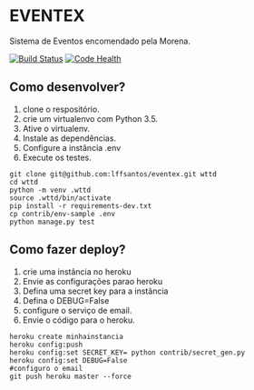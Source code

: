 # EVENTEX


Sistema de Eventos encomendado pela Morena.

[![Build Status](https://travis-ci.org/lffsantos/eventex.svg?branch=master)](https://travis-ci.org/lffsantos/eventex)
[![Code Health](https://landscape.io/github/lffsantos/eventex/master/landscape.svg?style=flat)](https://landscape.io/github/lffsantos/eventex/master)


## Como desenvolver?

1. clone o respositório.
2. crie um virtualenvo com Python 3.5.
3. Ative o virtualenv.
4. Instale as dependências.
5. Configure a instância .env
6. Execute os testes.

```console
git clone git@github.com:lffsantos/eventex.git wttd
cd wttd
python -m venv .wttd
source .wttd/bin/activate
pip install -r requirements-dev.txt
cp contrib/env-sample .env
python manage.py test
```

## Como fazer deploy?

1. crie uma instância no heroku
2. Envie as configurações parao heroku
3. Defina uma secret key para a instância
4. Defina o DEBUG=False
5. configure o serviço de email.
6. Envie o código para o heroku.

```console
heroku create minhainstancia  
heroku config:push  
heroku config:set SECRET_KEY= python contrib/secret_gen.py  
heroku config:set DEBUG=False  
#configuro o email  
git push heroku master --force  
```